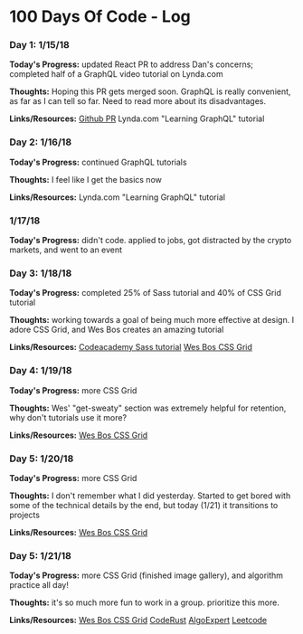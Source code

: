 # 100 Days Of Code - Log

### Day 1: 1/15/18

**Today's Progress:** updated React PR to address Dan's concerns; completed half of a GraphQL video tutorial on Lynda.com

**Thoughts:** Hoping this PR gets merged soon. GraphQL is really convenient, as far as I can tell so far. Need to read more about its disadvantages.

**Links/Resources:**
[Github PR](https://github.com/facebook/react/pull/11658)
Lynda.com "Learning GraphQL" tutorial

### Day 2: 1/16/18

**Today's Progress:** continued GraphQL tutorials

**Thoughts:** I feel like I get the basics now

**Links/Resources:**
Lynda.com "Learning GraphQL" tutorial

### 1/17/18

**Today's Progress:** didn't code. applied to jobs, got distracted by the crypto markets, and went to an event

### Day 3: 1/18/18

**Today's Progress:** completed 25% of Sass tutorial and 40% of CSS Grid tutorial

**Thoughts:** working towards a goal of being much more effective at design. I adore CSS Grid, and Wes Bos creates an amazing tutorial

**Links/Resources:**
[Codeacademy Sass tutorial](https://www.codecademy.com/courses/learn-sass)
[Wes Bos CSS Grid](https://cssgrid.io/)

### Day 4: 1/19/18

**Today's Progress:** more CSS Grid

**Thoughts:** Wes' "get-sweaty" section was extremely helpful for retention, why don't tutorials use it more?

**Links/Resources:**
[Wes Bos CSS Grid](https://cssgrid.io/)

### Day 5: 1/20/18

**Today's Progress:** more CSS Grid

**Thoughts:** I don't remember what I did yesterday. Started to get bored with some of the technical details by the end, but today (1/21) it transitions to projects

**Links/Resources:**
[Wes Bos CSS Grid](https://cssgrid.io/)

### Day 5: 1/21/18

**Today's Progress:** more CSS Grid (finished image gallery), and algorithm practice all day!

**Thoughts:** it's so much more fun to work in a group. prioritize this more.

**Links/Resources:**
[Wes Bos CSS Grid](https://cssgrid.io/)
[CodeRust](https://www.educative.io/collection/5642554087309312/5679846214598656)
[AlgoExpert](https://www.algoexpert.io)
[Leetcode](https://leetcode.com/)

<!-- ### Day 0: February 30, 2016 (Example 2)
##### (delete me or comment me out)

**Today's Progress**: Fixed CSS, worked on canvas functionality for the app.

**Thoughts**: I really struggled with CSS, but, overall, I feel like I am slowly getting better at it. Canvas is still new for me, but I managed to figure out some basic functionality.

**Link(s) to work**: [Calculator App](http://www.example.com)


### Day 1: June 27, Monday

**Today's Progress**: I've gone through many exercises on FreeCodeCamp.

**Thoughts** I've recently started coding, and it's a great feeling when I finally solve an algorithm challenge after a lot of attempts and hours spent.

**Link(s) to work**
1. [Find the Longest Word in a String](https://www.freecodecamp.com/challenges/find-the-longest-word-in-a-string)
2. [Title Case a Sentence](https://www.freecodecamp.com/challenges/title-case-a-sentence) -->
